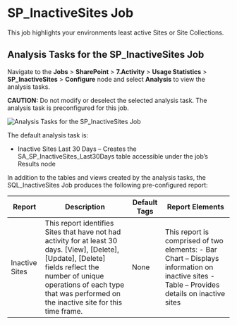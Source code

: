 # SP_InactiveSites Job

This job highlights your environments least active Sites or Site Collections.

## Analysis Tasks for the SP_InactiveSites Job

Navigate to the **Jobs** > **SharePoint** > **7.Activity** > **Usage Statistics** >
**SP_InactiveSites** > **Configure** node and select **Analysis** to view the analysis tasks.

**CAUTION:** Do not modify or deselect the selected analysis task. The analysis task is
preconfigured for this job.

![Analysis Tasks for the SP_InactiveSites Job](/img/product_docs/accessanalyzer/solutions/sharepoint/activity/usagestatistics/inactivesitesanalysis.webp)

The default analysis task is:

- Inactive Sites Last 30 Days – Creates the SA_SP_InactiveSites_Last30Days table accessible under
  the job’s Results node

In addition to the tables and views created by the analysis tasks, the SQL_InactiveSites Job
produces the following pre-configured report:

| Report         | Description                                                                                                                                                                                                                                 | Default Tags | Report Elements                                                                                                                             |
| -------------- | ------------------------------------------------------------------------------------------------------------------------------------------------------------------------------------------------------------------------------------------- | ------------ | ------------------------------------------------------------------------------------------------------------------------------------------- |
| Inactive Sites | This report identifies Sites that have not had activity for at least 30 days. [View], [Delete], [Update], [Delete] fields reflect the number of unique operations of each type that was performed on the inactive site for this time frame. | None         | This report is comprised of two elements: - Bar Chart – Displays information on inactive sites - Table – Provides details on inactive sites |
